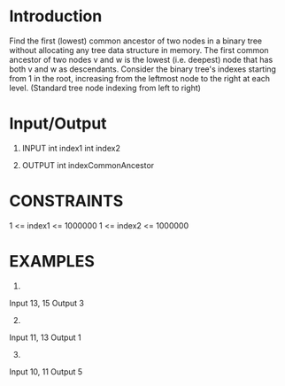 # Introduction 
Find the first (lowest) common ancestor of two nodes in a binary tree without allocating any tree data structure in memory.
The first common ancestor of two nodes v and w is the lowest (i.e. deepest) node that has both v and w as descendants.
Consider the binary tree's indexes starting from 1 in the root, increasing from the leftmost node to the right at each level. (Standard tree node indexing from left to right)


# Input/Output
1. INPUT
int    index1
int    index2

2. OUTPUT
int    indexCommonAncestor

# CONSTRAINTS
1 <= index1 <= 1000000
1 <= index2 <= 1000000

# EXAMPLES
1.
Input
13, 15
Output
3

2.
Input
11, 13
Output
1

3.
Input
10, 11
Output
5

